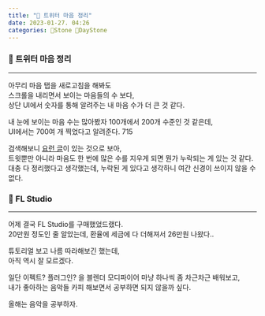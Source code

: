 ```yaml
---
title: "🌱 트위터 마음 정리"
date: 2023-01-27. 04:26
categories: 🗿Stone 🌱DayStone
---
```


### 🗿 트위터 마음 정리

---

아무리 마음 탭을 새로고침을 해봐도  
스크롤을 내리면서 보이는 마음들의 수 보다,  
상단 UI에서 숫자를 통해 알려주는 내 마음 수가 더 큰 것 같다.  

내 눈에 보이는 마음 수는 많아봤자 100개에서 200개 수준인 것 같은데,  
UI에서는 700여 개 찍었다고 알려준다. 715  

검색해보니 [요런 글](https://help.twitter.com/en/using-twitter/missing-tweets)이 있는 것으로 보아,  
트윗뿐만 아니라 마음도 한 번에 많은 수를 지우게 되면 뭔가 누락되는 게 있는 것 같다.  
대충 다 정리했다고 생각했는데, 누락된 게 있다고 생각하니 여간 신경이 쓰이지 않을 수 없다.  

### 🗿 FL Studio

---

어제 결국 FL Studio를 구매했었드랬다.  
20만원 정도인 줄 알았는데, 환율에 세금에 다 더해져서 26만원 나왔다..  

튜토리얼 보고 나름 따라해보긴 했는데,  
아직 역시 잘 모르겠다.  

일단 이펙트? 플러그인? 을 블렌더 모디파이어 마냥 하나씩 좀 차근차근 배워보고,  
내가 좋아하는 음악들 카피 해보면서 공부하면 되지 않을까 싶다.  

올해는 음악을 공부하자.  
